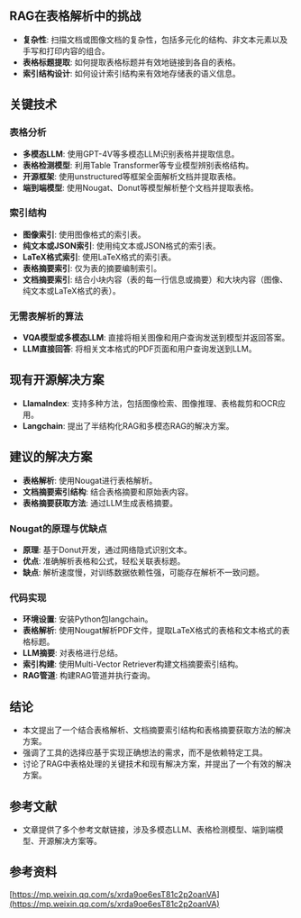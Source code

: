 
## RAG在表格解析中的挑战
- **复杂性**: 扫描文档或图像文档的复杂性，包括多元化的结构、非文本元素以及手写和打印内容的组合。
- **表格标题提取**: 如何提取表格标题并有效地链接到各自的表格。
- **索引结构设计**: 如何设计索引结构来有效地存储表的语义信息。

## 关键技术
### 表格分析
- **多模态LLM**: 使用GPT-4V等多模态LLM识别表格并提取信息。
- **表格检测模型**: 利用Table Transformer等专业模型辨别表格结构。
- **开源框架**: 使用unstructured等框架全面解析文档并提取表格。
- **端到端模型**: 使用Nougat、Donut等模型解析整个文档并提取表格。

### 索引结构
- **图像索引**: 使用图像格式的索引表。
- **纯文本或JSON索引**: 使用纯文本或JSON格式的索引表。
- **LaTeX格式索引**: 使用LaTeX格式的索引表。
- **表格摘要索引**: 仅为表的摘要编制索引。
- **文档摘要索引**: 结合小块内容（表的每一行信息或摘要）和大块内容（图像、纯文本或LaTeX格式的表）。

### 无需表解析的算法
- **VQA模型或多模态LLM**: 直接将相关图像和用户查询发送到模型并返回答案。
- **LLM直接回答**: 将相关文本格式的PDF页面和用户查询发送到LLM。

## 现有开源解决方案
- **LlamaIndex**: 支持多种方法，包括图像检索、图像推理、表格裁剪和OCR应用。
- **Langchain**: 提出了半结构化RAG和多模态RAG的解决方案。

## 建议的解决方案
- **表格解析**: 使用Nougat进行表格解析。
- **文档摘要索引结构**: 结合表格摘要和原始表内容。
- **表格摘要获取方法**: 通过LLM生成表格摘要。

### Nougat的原理与优缺点
- **原理**: 基于Donut开发，通过网络隐式识别文本。
- **优点**: 准确解析表格和公式，轻松关联表标题。
- **缺点**: 解析速度慢，对训练数据依赖性强，可能存在解析不一致问题。

### 代码实现
- **环境设置**: 安装Python包langchain。
- **表格解析**: 使用Nougat解析PDF文件，提取LaTeX格式的表格和文本格式的表格标题。
- **LLM摘要**: 对表格进行总结。
- **索引构建**: 使用Multi-Vector Retriever构建文档摘要索引结构。
- **RAG管道**: 构建RAG管道并执行查询。

## 结论
- 本文提出了一个结合表格解析、文档摘要索引结构和表格摘要获取方法的解决方案。
- 强调了工具的选择应基于实现正确想法的需求，而不是依赖特定工具。
- 讨论了RAG中表格处理的关键技术和现有解决方案，并提出了一个有效的解决方案。

## 参考文献
- 文章提供了多个参考文献链接，涉及多模态LLM、表格检测模型、端到端模型、开源解决方案等。



## 参考资料
[https://mp.weixin.qq.com/s/xrda9oe6esT81c2p2oanVA](https://mp.weixin.qq.com/s/xrda9oe6esT81c2p2oanVA)